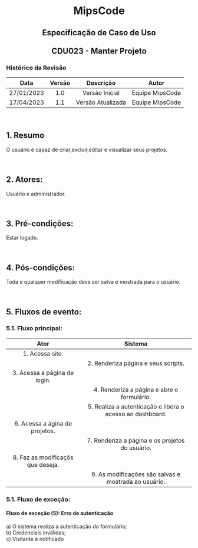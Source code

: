 # <p align="center"> MipsCode </p>


## <p align="center"> Especificação de Caso de Uso <br><br> CDU023 - Manter Projeto </p> 

### Histórico da Revisão 

| Data | Versão | Descrição | Autor |
| :-----: | :-----: | :-----: | :-----: |
| 27/01/2023 | 1.0 | Versão Inicial | Equipe MipsCode |
| 17/04/2023 | 1.1 | Versão Atualizada | Equipe MipsCode |

<br>

## 1. Resumo
O usuário é capaz de criar,excluir,editar e visualizar seus projetos.

<br>

## 2. Atores: 
Usuário e administrador.

<br>

## 3. Pré-condições:
Estar logado.

<br>

## 4. Pós-condições: 
Toda e qualquer modificação deve ser salva e mostrada para o usuário.

<br>

## 5. Fluxos de evento:
### 5.1. Fluxo principal:

| Ator | Sistema |
| :-----------------: | :-----------------: | 
| 1. Acessa site. | |  
|  | 2. Renderiza página e seus scripts. |
| 3. Acessa a página de login. | | 
| | 4. Renderiza a página e abre o formulário. | 
| | 5. Realiza a autenticação e libera o acesso ao dashboard. |
| 6. Acessa a ágina de projetos. |  |
|  | 7. Renderiza a página e os projetos do usuário. |
| 8. Faz as modificaçõs que deseja. | |
| | 9. As modificações são salvas e mostrada ao usuário. |

### 5.1. Fluxo de exceção:
#### Fluxo de exceção (5): Erro de autenticação
a) O sistema realiza a autenticação do formulário; <br>
b) Credenciais inválidas;  <br>
c) Visitante é notificado
